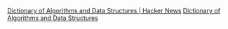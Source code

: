 
[Dictionary of Algorithms and Data Structures | Hacker News](https://news.ycombinator.com/item?id=37695245)
[Dictionary of Algorithms and Data Structures](https://xlinux.nist.gov/dads/)
